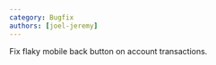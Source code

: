 ```yaml
---
category: Bugfix
authors: [joel-jeremy]
---
```


Fix flaky mobile back button on account transactions.
